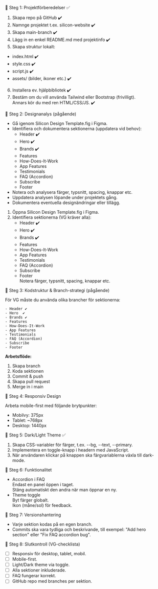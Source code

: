 🔹 Steg 1: Projektförberedelser ✅

1. Skapa repo på GitHub ✔️  
2. Namnge projektet t.ex. silicon-website ✔️  
3. Skapa main-branch ✔️  
4. Lägg in en enkel README.md med projektinfo ✔️  
5. Skapa struktur lokalt:  
  - index.html ✔️  
  - style.css ✔️  
  - script.js ✔️  
  - assets/ (bilder, ikoner etc.) ✔️  
6. Installera ev. hjälpbibliotek ✔️  
7. Bestäm om du vill använda Tailwind eller Bootstrap (frivilligt).  
  Annars kör du med ren HTML/CSS/JS. ✔️

🔸 Steg 2: Designanalys (pågående)

- Gå igenom Silicon Design Template.fig i Figma.
- Identifiera och dokumentera sektionerna (uppdatera vid behov):
  - Header ✔️
  - Hero ✔️
  - Brands ✔️
  - Features
  - How-Does-It-Work
  - App Features
  - Testimonials
  - FAQ (Accordion)
  - Subscribe
  - Footer
- Notera och analysera färger, typsnitt, spacing, knappar etc.
- Uppdatera analysen löpande under projektets gång.
- Dokumentera eventuella designändringar eller tillägg.

1. Öppna Silicon Design Template.fig i Figma.  
2. Identifiera sektionerna (VG kräver alla):  
    - Header ✔️ 
    - Hero  ✔️
    - Brands ✔️  
    - Features  
    - How-Does-It-Work  
    - App Features  
    - Testimonials  
    - FAQ (Accordion)  
    - Subscribe  
    - Footer  
    Notera färger, typsnitt, spacing, knappar etc.

🔸 Steg 3: Kodstruktur & Branch-strategi (pågående)

För VG måste du använda olika brancher för sektionerna:

    - Header ✔️
    - Hero  ✔️
    - Brands ✔️  
    - Features  
    - How-Does-It-Work  
    - App Features  
    - Testimonials  
    - FAQ (Accordion)  
    - Subscribe  
    - Footer  

**Arbetsflöde:**  
1. Skapa branch  
2. Koda sektionen  
3. Commit & push  
4. Skapa pull request  
5. Merge in i main

🔸 Steg 4: Responsiv Design

Arbeta mobile-first med följande brytpunkter:  
- Mobilvy: 375px  
- Tablet: ~768px  
- Desktop: 1440px

🔹 Steg 5: Dark/Light Theme ✅

1. Skapa CSS-variabler för färger, t.ex. --bg, --text, --primary.  
2. Implementera en toggle-knapp i headern med JavaScript.  
3. När användaren klickar på knappen ska färgvariablerna växla till dark-mode.

🔸 Steg 6: Funktionalitet

- Accordion i FAQ  
  Endast en panel öppen i taget.  
  Stäng automatiskt den andra när man öppnar en ny.  
- Theme toggle  
  Byt färger globalt.  
  Ikon (måne/sol) för feedback.

🔸 Steg 7: Versionshantering

- Varje sektion kodas på en egen branch.  
- Commits ska vara tydliga och beskrivande, till exempel: "Add hero section" eller "Fix FAQ accordion bug".

🔸 Steg 8: Slutkontroll (VG-checklista)

- [ ] Responsiv för desktop, tablet, mobil.  
- [ ] Mobile-first.  
- [ ] Light/Dark theme via toggle.  
- [ ] Alla sektioner inkluderade.  
- [ ] FAQ fungerar korrekt.  
- [ ] GitHub repo med branches per sektion.
